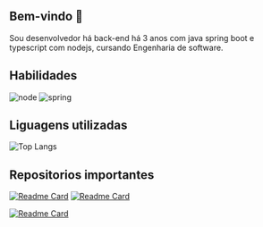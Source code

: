 ## Bem-vindo 👋
Sou desenvolvedor há back-end há 3 anos com java spring boot e typescript com nodejs, cursando Engenharia de software.

## Habilidades
![node](https://img.shields.io/badge/Node%20js-339933?style=for-the-badge&logo=nodedotjs&logoColor=white) 
![spring](https://img.shields.io/badge/Spring_Boot-6DB33F?style=for-the-badge&logo=spring-boot&logoColor=white) 



## Liguagens utilizadas
![Top Langs](https://github-readme-stats.vercel.app/api/top-langs/?username=flavimar&layout=compact&theme=dark)

## Repositorios importantes
[![Readme Card](https://github-readme-stats.vercel.app/api/pin/?username=flavimar&repo=worker-sqs-mensageria&theme=dark)](https://github.com/anuraghazra/github-readme-stats)
[![Readme Card](https://github-readme-stats.vercel.app/api/pin/?username=flavimar&repo=persistencia-projeto-final&theme=dark)](https://github.com/anuraghazra/github-readme-stats)

[![Readme Card](https://github-readme-stats.vercel.app/api/pin/?username=flavimar&repo=su-2023-2-tarefa-dinamica&theme=dark)](https://github.com/anuraghazra/github-readme-stats)





